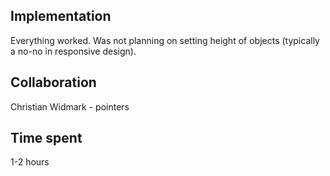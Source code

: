 ## Implementation
Everything worked. Was not planning on setting height of objects (typically a no-no in responsive design).

## Collaboration
Christian Widmark - pointers

## Time spent
1-2 hours

